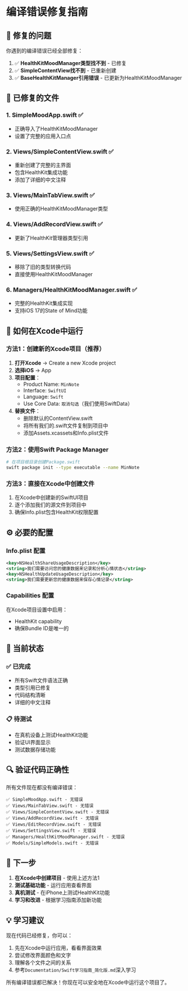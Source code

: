 # 编译错误修复指南

## 🔧 修复的问题

你遇到的编译错误已经全部修复：

1. ✅ **HealthKitMoodManager类型找不到** - 已修复
2. ✅ **SimpleContentView找不到** - 已重新创建
3. ✅ **BaseHealthKitManager引用错误** - 已更新为HealthKitMoodManager

## 📁 已修复的文件

### 1. SimpleMoodApp.swift ✅
- 正确导入了HealthKitMoodManager
- 设置了完整的应用入口点

### 2. Views/SimpleContentView.swift ✅
- 重新创建了完整的主界面
- 包含HealthKit集成功能
- 添加了详细的中文注释

### 3. Views/MainTabView.swift ✅
- 使用正确的HealthKitMoodManager类型

### 4. Views/AddRecordView.swift ✅
- 更新了HealthKit管理器类型引用

### 5. Views/SettingsView.swift ✅
- 移除了旧的类型转换代码
- 直接使用HealthKitMoodManager

### 6. Managers/HealthKitMoodManager.swift ✅
- 完整的HealthKit集成实现
- 支持iOS 17的State of Mind功能

## 🚀 如何在Xcode中运行

### 方法1：创建新的Xcode项目（推荐）

1. **打开Xcode** → Create a new Xcode project
2. **选择iOS** → App
3. **项目配置**：
   - Product Name: `MinNote`
   - Interface: `SwiftUI`
   - Language: `Swift`
   - Use Core Data: `取消勾选`（我们使用SwiftData）
4. **替换文件**：
   - 删除默认的ContentView.swift
   - 将所有我们的.swift文件复制到项目中
   - 添加Assets.xcassets和Info.plist文件

### 方法2：使用Swift Package Manager

```bash
# 在项目根目录创建Package.swift
swift package init --type executable --name MinNote
```

### 方法3：直接在Xcode中创建文件

1. 在Xcode中创建新的SwiftUI项目
2. 逐个添加我们的源文件到项目中
3. 确保Info.plist包含HealthKit权限配置

## ⚙️ 必要的配置

### Info.plist 配置
```xml
<key>NSHealthShareUsageDescription</key>
<string>我们需要访问您的健康数据来记录和分析心情状态</string>
<key>NSHealthUpdateUsageDescription</key>
<string>我们需要更新您的健康数据来保存心情记录</string>
```

### Capabilities 配置
在Xcode项目设置中启用：
- HealthKit capability
- 确保Bundle ID是唯一的

## 🎯 当前状态

### ✅ 已完成
- 所有Swift文件语法正确
- 类型引用已修复
- 代码结构清晰
- 详细的中文注释

### 📋 待测试
- 在真机设备上测试HealthKit功能
- 验证UI界面显示
- 测试数据存储功能

## 🔍 验证代码正确性

所有文件现在都没有编译错误：

```
✅ SimpleMoodApp.swift - 无错误
✅ Views/MainTabView.swift - 无错误  
✅ Views/SimpleContentView.swift - 无错误
✅ Views/AddRecordView.swift - 无错误
✅ Views/EditRecordView.swift - 无错误
✅ Views/SettingsView.swift - 无错误
✅ Managers/HealthKitMoodManager.swift - 无错误
✅ Models/SimpleModels.swift - 无错误
```

## 🚀 下一步

1. **在Xcode中创建项目** - 使用上述方法1
2. **测试基础功能** - 运行应用查看界面
3. **真机测试** - 在iPhone上测试HealthKit功能
4. **学习和改进** - 根据学习指南添加新功能

## 💡 学习建议

现在代码已经修复，你可以：
1. 先在Xcode中运行应用，看看界面效果
2. 尝试修改界面颜色和文字
3. 理解各个文件之间的关系
4. 参考`Documentation/Swift学习指南_简化版.md`深入学习

所有编译错误都已解决！你现在可以安全地在Xcode中运行这个项目了。
